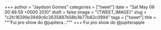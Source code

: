 
+++
author = "Jaydson Gomes"
categories = ["tweet"]
date = "Sat May 08 00:46:59 +0000 2010"
draft = false
image = "{TWEET_IMAGE}"
slug = "c2fc16299e3949c6c2635887b58b3b77b82c0994"
tags = ["tweet"]
title = """Fui pro show do @jupitera..."""
+++
Fui pro show do @jupiterapple
